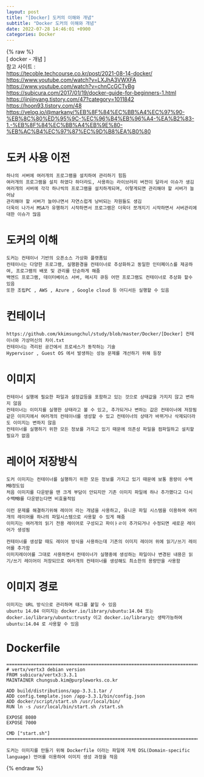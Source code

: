 ```yaml
---  
layout: post  
title: "[Docker] 도커의 이해와 개념"  
subtitle: "Docker 도커의 이해와 개념"  
date: 2022-07-28 14:46:01 +0900  
categories: Docker  
---  
```

{% raw %}  
[ docker - 개념 ]  
	참고 사이트  :  
		https://tecoble.techcourse.co.kr/post/2021-08-14-docker/  
		https://www.youtube.com/watch?v=LXJhA3VWXFA  
		https://www.youtube.com/watch?v=chnCcGCTyBg  
		https://subicura.com/2017/01/19/docker-guide-for-beginners-1.html  
		https://jinjinyang.tistory.com/47?category=1011842  
		https://hoon93.tistory.com/48  
		https://velog.io/@markany/%EB%8F%84%EC%BB%A4%EC%97%90-%EB%8C%80%ED%95%9C-%EC%96%B4%EB%96%A4-%EA%B2%83-1.-%EB%8F%84%EC%BB%A4%EB%9E%80-%EB%AC%B4%EC%97%87%EC%9D%B8%EA%B0%80  
  
# 도커 사용 이전  
	하나의 서버에 여러개의 프로그램을 설치하여 관리하기 힘듬  
	여러개의 프로그램을 설치 하였다 하더라도, 사용하는 라이브러리 버전이 달라서 이슈가 생김  
	여러개의 서버에 각각 하나씩의 프로그램을 설치하게되며, 이렇게되면 관리해야 할 서버가 늘어남  
	관리해야 할 서버가 늘어나면서 자연스럽게 낭비되는 자원들도 생김  
	더욱이 나가서 MSA가 유행하기 시작하면서 프로그램은 더욱더 쪼개지기 시작하면서 서버관리에 대한 이슈가 많음  
  
# 도커의 이해  
	도커는 컨테이너 기반의 오픈소스 가상화 플랫폼임  
	컨테이너는 다양한 프로그램, 실행환경을 컨테이너로 추상화하고 동일한 인터페이스를 제공하여, 프로그램의 배포 및 관리를 단순하게 해줌  
	백엔드 프로그램, 데이터베이스 서버, 메시지 큐등 어떤 프로그램도 컨테이너로 추상화 할수 있음  
	또한 조립PC , AWS , Azure , Google cloud 등 어디서든 실행할 수 있음  
  
# 컨테이너  
	https://github.com/kkimsungchul/study/blob/master/Docker/[Docker] 컨테이너와 가상머신의 차이.txt  
	컨테이너는 격리된 공간에서 프로세스가 동작하는 기술  
	Hypervisor , Guest OS 에서 발생하는 성능 문제를 개선하기 위해 등장  
  
# 이미지  
	컨테이너 실행에 필요한 파일과 설정값등을 포함하고 있는 것으로 상태값을 가지지 않고 변하지 않음  
	컨테이너는 이미지를 실행한 상태라고 볼 수 있고, 추가되거나 변하는 값은 컨테이너에 저장됨  
	같은 이미지에서 여러개의 컨테이너를 생성할 수 있고 컨테이너의 상태가 바뀌거나 삭제되더라도 이미지는 변하지 않음  
	컨테이너를 실행하기 위한 모든 정보를 가지고 있기 때문에 의존성 파일을 컴파일하고 설치할 필요가 없음  
  
# 레이어 저장방식  
	도커 이미지는 컨테이너를 실행하기 위한 모든 정보를 가지고 있기 때문에 보통 용량이 수백MB정도임  
	처음 이미지를 다운받을 땐 크게 부담이 안되지만 기존 이미지 파일에 하나 추가했다고 다시 수백MB를 다운받는다면 비효율적임  
  
	이런 문제를 해결하기위해 레이어 라는 개념을 사용하고, 유니온 파일 시스템을 이용하여 여러개의 레이어를 하나의 파일시스템으로 사용할 수 있게 해줌  
	이미지는 여러개의 읽기 전용 레이어로 구성되고 파이ㅏㄹ이 추가되거나 수정되면 새로운 레이어가 생성됨  
  
	컨테이너를 생성할 때도 레이어 방식을 사용하는데 기존의 이미지 레이어 위에 읽기/쓰기 레이어를 추가함  
	이미지레이어를 그대로 사용하면서 컨테이너가 실행중에 생성하는 파일이나 변경된 내용은 읽기/쓰기 레이어이 저장되므로 여러개의 컨테이너를 생성해도 최소한의 용량만을 사용함  
  
# 이미지 경로  
	이미지는 URL 방식으로 관리하며 태그를 붙일 수 있음  
	ubuntu 14.04 이미지는 docker.io/library/ubuntu:14.04 또는 docker.io/library/ubuntu:trusty 이고 docker.io/library는 생략가능하여 ubuntu:14.04 로 사용할 수 있음  
  
# Dockerfile  
	=================================================================================================================  
	# vertx/vertx3 debian version  
	FROM subicura/vertx3:3.3.1  
	MAINTAINER chungsub.kim@purpleworks.co.kr  
  
	ADD build/distributions/app-3.3.1.tar /  
	ADD config.template.json /app-3.3.1/bin/config.json  
	ADD docker/script/start.sh /usr/local/bin/  
	RUN ln -s /usr/local/bin/start.sh /start.sh  
  
	EXPOSE 8080  
	EXPOSE 7000  
  
	CMD ["start.sh"]  
	=================================================================================================================  
  
	도커는 이미지를 만들기 위해 Dockerfile 이라는 파일에 자체 DSL(Domain-specific language) 언어를 이용하여 이미지 생성 과정을 적음  
  
{% endraw %}